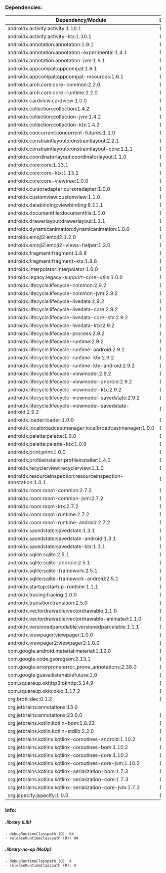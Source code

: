 ### Dependencies:
| Dependency/Module                                               | Lib | NoOp |
| --------------------------------------------------------------- |:---:|:----:|
| androidx.activity:activity:1.10.1                               | DR  |      |
| androidx.activity:activity-ktx:1.10.1                           | DR  |      |
| androidx.annotation:annotation:1.9.1                            | DR  |      |
| androidx.annotation:annotation-experimental:1.4.1               | DR  |      |
| androidx.annotation:annotation-jvm:1.9.1                        | DR  |      |
| androidx.appcompat:appcompat:1.6.1                              | DR  |      |
| androidx.appcompat:appcompat-resources:1.6.1                    | DR  |      |
| androidx.arch.core:core-common:2.2.0                            | DR  |      |
| androidx.arch.core:core-runtime:2.2.0                           | DR  |      |
| androidx.cardview:cardview:1.0.0                                | DR  |      |
| androidx.collection:collection:1.4.2                            | DR  |      |
| androidx.collection:collection-jvm:1.4.2                        | DR  |      |
| androidx.collection:collection-ktx:1.4.2                        | DR  |      |
| androidx.concurrent:concurrent-futures:1.1.0                    | DR  |      |
| androidx.constraintlayout:constraintlayout:2.2.1                | DR  |      |
| androidx.constraintlayout:constraintlayout-core:1.1.1           | DR  |      |
| androidx.coordinatorlayout:coordinatorlayout:1.1.0              | DR  |      |
| androidx.core:core:1.13.1                                       | DR  |      |
| androidx.core:core-ktx:1.13.1                                   | DR  |      |
| androidx.core:core-viewtree:1.0.0                               | DR  |      |
| androidx.cursoradapter:cursoradapter:1.0.0                      | DR  |      |
| androidx.customview:customview:1.1.0                            | DR  |      |
| androidx.databinding:viewbinding:8.11.1                         | DR  |      |
| androidx.documentfile:documentfile:1.0.0                        | DR  |      |
| androidx.drawerlayout:drawerlayout:1.1.1                        | DR  |      |
| androidx.dynamicanimation:dynamicanimation:1.0.0                | DR  |      |
| androidx.emoji2:emoji2:1.2.0                                    | DR  |      |
| androidx.emoji2:emoji2-views-helper:1.2.0                       | DR  |      |
| androidx.fragment:fragment:1.8.8                                | DR  |      |
| androidx.fragment:fragment-ktx:1.8.8                            | DR  |      |
| androidx.interpolator:interpolator:1.0.0                        | DR  |      |
| androidx.legacy:legacy-support-core-utils:1.0.0                 | DR  |      |
| androidx.lifecycle:lifecycle-common:2.9.2                       | DR  |      |
| androidx.lifecycle:lifecycle-common-jvm:2.9.2                   | DR  |      |
| androidx.lifecycle:lifecycle-livedata:2.9.2                     | DR  |      |
| androidx.lifecycle:lifecycle-livedata-core:2.9.2                | DR  |      |
| androidx.lifecycle:lifecycle-livedata-core-ktx:2.9.2            | DR  |      |
| androidx.lifecycle:lifecycle-livedata-ktx:2.9.2                 | DR  |      |
| androidx.lifecycle:lifecycle-process:2.9.2                      | DR  |      |
| androidx.lifecycle:lifecycle-runtime:2.9.2                      | DR  |      |
| androidx.lifecycle:lifecycle-runtime-android:2.9.2              | DR  |      |
| androidx.lifecycle:lifecycle-runtime-ktx:2.9.2                  | DR  |      |
| androidx.lifecycle:lifecycle-runtime-ktx-android:2.9.2          | DR  |      |
| androidx.lifecycle:lifecycle-viewmodel:2.9.2                    | DR  |      |
| androidx.lifecycle:lifecycle-viewmodel-android:2.9.2            | DR  |      |
| androidx.lifecycle:lifecycle-viewmodel-ktx:2.9.2                | DR  |      |
| androidx.lifecycle:lifecycle-viewmodel-savedstate:2.9.2         | DR  |      |
| androidx.lifecycle:lifecycle-viewmodel-savedstate-android:2.9.2 | DR  |      |
| androidx.loader:loader:1.0.0                                    | DR  |      |
| androidx.localbroadcastmanager:localbroadcastmanager:1.0.0      | DR  |      |
| androidx.palette:palette:1.0.0                                  | DR  |      |
| androidx.palette:palette-ktx:1.0.0                              | DR  |      |
| androidx.print:print:1.0.0                                      | DR  |      |
| androidx.profileinstaller:profileinstaller:1.4.0                | DR  |      |
| androidx.recyclerview:recyclerview:1.1.0                        | DR  |      |
| androidx.resourceinspection:resourceinspection-annotation:1.0.1 | DR  |      |
| androidx.room:room-common:2.7.2                                 | DR  |      |
| androidx.room:room-common-jvm:2.7.2                             | DR  |      |
| androidx.room:room-ktx:2.7.2                                    | DR  |      |
| androidx.room:room-runtime:2.7.2                                | DR  |      |
| androidx.room:room-runtime-android:2.7.2                        | DR  |      |
| androidx.savedstate:savedstate:1.3.1                            | DR  |      |
| androidx.savedstate:savedstate-android:1.3.1                    | DR  |      |
| androidx.savedstate:savedstate-ktx:1.3.1                        | DR  |      |
| androidx.sqlite:sqlite:2.5.1                                    | DR  |      |
| androidx.sqlite:sqlite-android:2.5.1                            | DR  |      |
| androidx.sqlite:sqlite-framework:2.5.1                          | DR  |      |
| androidx.sqlite:sqlite-framework-android:2.5.1                  | DR  |      |
| androidx.startup:startup-runtime:1.1.1                          | DR  |      |
| androidx.tracing:tracing:1.0.0                                  | DR  |      |
| androidx.transition:transition:1.5.0                            | DR  |      |
| androidx.vectordrawable:vectordrawable:1.1.0                    | DR  |      |
| androidx.vectordrawable:vectordrawable-animated:1.1.0           | DR  |      |
| androidx.versionedparcelable:versionedparcelable:1.1.1          | DR  |      |
| androidx.viewpager:viewpager:1.0.0                              | DR  |      |
| androidx.viewpager2:viewpager2:1.0.0                            | DR  |      |
| com.google.android.material:material:1.12.0                     | DR  |      |
| com.google.code.gson:gson:2.13.1                                | DR  |      |
| com.google.errorprone:error_prone_annotations:2.38.0            | DR  |      |
| com.google.guava:listenablefuture:1.0                           | DR  |      |
| com.squareup.okhttp3:okhttp:3.14.9                              | DR  |  DR  |
| com.squareup.okio:okio:1.17.2                                   | DR  |  DR  |
| org.brotli:dec:0.1.2                                            | DR  |      |
| org.jetbrains:annotations:13.0                                  |     |  DR  |
| org.jetbrains:annotations:23.0.0                                | DR  |      |
| org.jetbrains.kotlin:kotlin-bom:1.8.22                          | DR  |      |
| org.jetbrains.kotlin:kotlin-stdlib:2.2.0                        | DR  |  DR  |
| org.jetbrains.kotlinx:kotlinx-coroutines-android:1.10.2         | DR  |      |
| org.jetbrains.kotlinx:kotlinx-coroutines-bom:1.10.2             | DR  |      |
| org.jetbrains.kotlinx:kotlinx-coroutines-core:1.10.2            | DR  |      |
| org.jetbrains.kotlinx:kotlinx-coroutines-core-jvm:1.10.2        | DR  |      |
| org.jetbrains.kotlinx:kotlinx-serialization-bom:1.7.3           | DR  |      |
| org.jetbrains.kotlinx:kotlinx-serialization-core:1.7.3          | DR  |      |
| org.jetbrains.kotlinx:kotlinx-serialization-core-jvm:1.7.3      | DR  |      |
| org.jspecify:jspecify:1.0.0                                     | DR  |      |

### Info:
##### :library (Lib)
	- debugRuntimeClasspath (D): 94
	- releaseRuntimeClasspath (R): 94
##### :library-no-op (NoOp)
	- debugRuntimeClasspath (D): 4
	- releaseRuntimeClasspath (R): 4
